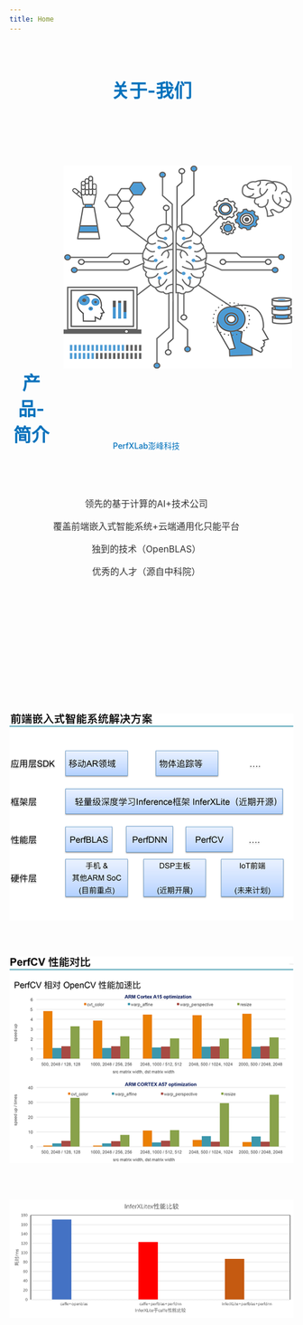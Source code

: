 ```yaml
---
title: Home
---
```


<style>
	.about_c p{text-align:center}
	.about_p{font-size:1rem; color:#333}
	.product_img{
    	display:block;
    	margin:0 auto;
    	margin-top:2rem;
    	margin-bottom:4rem
</style>

</style>
<h3 id="about_us" style="color:#0071bc;text-align:center;font-size:2rem;padding-top:2rem">关于-我们</h3>
<img style="margin-left: 6rem;margin-top: 5rem;float:left" src="./../images/icons/aboutus.png" alt="logo"/>
<div class="about_c" style="text-align=center;float:right;margin-top: 5rem;margin-right: 6rem;margin-bottom: 14rem;">
	<p style="color:#0071bc;background:url('./images/icons/bb.png') no-repeat bottom ;font-weight: 500;padding:2rem 0rem ;margin-bottom:3rem">PerfXLab澎峰科技</p>
	<p class="about_p">领先的基于计算的AI+技术公司</p>
	<p class="about_p">覆盖前端嵌入式智能系统+云端通用化只能平台</p>
	<p class="about_p">独到的技术（OpenBLAS）</p>
	<p class="about_p">优秀的人才（源自中科院）</p>
</div>
<div class="clearfix"></div>

<h3 id="product" style="color:#0071bc;text-align:center;font-size:2rem;padding-top:2rem">产品-简介</h3>
<div style="text-align:center;margin-top:12rem">
<img class="product_img" src="./../images/icons/img1.png" alt="产品1/>
<img class="product_img" src="./../images/icons/img2.png" alt="产品2"/>
<img class="product_img" src="./../images/icons/img3.png" alt="产品3"/>
<img class="product_img" src="./../images/icons/img4.png" alt="产品4"/>
</div>